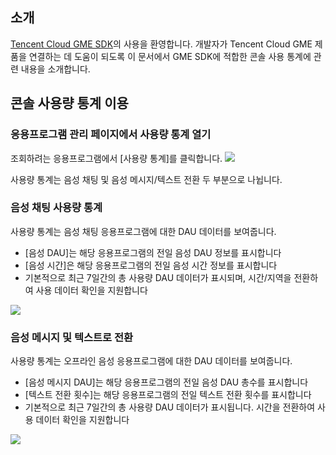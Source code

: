 ## 소개
[Tencent Cloud GME SDK](https://cloud.tencent.com/product/tmg?idx=1)의 사용을 환영합니다. 개발자가 Tencent Cloud GME 제품을 연결하는 데 도움이 되도록 이 문서에서 GME SDK에 적합한 콘솔 사용 통계에 관련 내용을 소개합니다.

## 콘솔 사용량 통계 이용

### 응용프로그램 관리 페이지에서 사용량 통계 열기

조회하려는 응용프로그램에서 [사용량 통계]를 클릭합니다.
![](https://main.qcloudimg.com/raw/9e78b27c75b9bfcd2ce02ae1d02b7046.png)

사용량 통계는 음성 채팅 및 음성 메시지/텍스트 전환 두 부분으로 나뉩니다.

### 음성 채팅 사용량 통계

사용량 통계는 음성 채팅 응용프로그램에 대한 DAU 데이터를 보여줍니다.
- [음성 DAU]는 해당 응용프로그램의 전일 음성 DAU 정보를 표시합니다
- [음성 시간]은 해당 응용프로그램의 전일 음성 시간 정보를 표시합니다
- 기본적으로 최근 7일간의 총 사용량 DAU 데이터가 표시되며, 시간/지역을 전환하여 사용 데이터 확인을 지원합니다

![](https://main.qcloudimg.com/raw/253d685c385299737ccf3a741242fa01.png)

### 음성 메시지 및 텍스트로 전환
사용량 통계는 오프라인 음성 응용프로그램에 대한 DAU 데이터를 보여줍니다.
- [음성 메시지 DAU]는 해당 응용프로그램의 전일 음성 DAU 총수를 표시합니다
- [텍스트 전환 횟수]는 해당 응용프로그램의 전일 텍스트 전환 횟수를 표시합니다
- 기본적으로 최근 7일간의 총 사용량 DAU 데이터가 표시됩니다. 시간을 전환하여 사용 데이터 확인을 지원합니다

![](https://main.qcloudimg.com/raw/68d9a225648748371554228c7a9cb49c.png)

